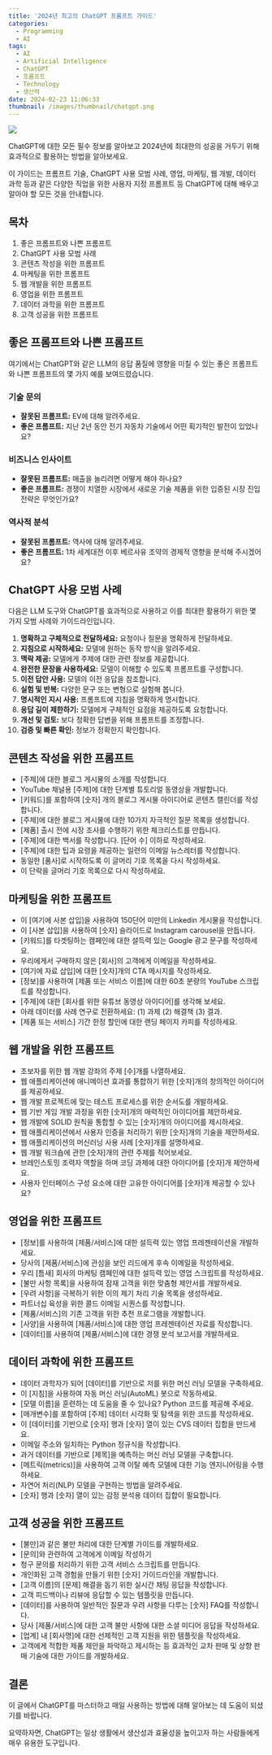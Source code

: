 ```yaml
---
title: '2024년 최고의 ChatGPT 프롬프트 가이드'
categories:
  - Programming
  - AI
tags:
  - AI
  - Artificial Intelligence
  - ChatGPT
  - 프롬프트
  - Technology
  - 생산력
date: 2024-02-23 11:06:33
thumbnail: /images/thumbnail/chatgpt.png
---
```


![](/images/header/chatgpt-13.png)

ChatGPT에 대한 모든 필수 정보를 알아보고 2024년에 최대한의 성공을 거두기 위해 효과적으로 활용하는 방법을 알아보세요.

이 가이드는 프롬프트 기술, ChatGPT 사용 모범 사례, 영업, 마케팅, 웹 개발, 데이터 과학 등과 같은 다양한 직업을 위한 사용자 지정 프롬프트 등 ChatGPT에 대해 배우고 알아야 할 모든 것을 안내합니다.

## 목차

1. 좋은 프롬프트와 나쁜 프롬프트
2. ChatGPT 사용 모범 사례
3. 콘텐츠 작성을 위한 프롬프트
4. 마케팅을 위한 프롬프트
5. 웹 개발을 위한 프롬프트
6. 영업을 위한 프롬프트
7. 데이터 과학을 위한 프롬프트
8. 고객 성공을 위한 프롬프트

## 좋은 프롬프트와 나쁜 프롬프트

여기에서는 ChatGPT와 같은 LLM의 응답 품질에 영향을 미칠 수 있는 좋은 프롬프트와 나쁜 프롬프트의 몇 가지 예를 보여드렸습니다.

### 기술 문의

- **잘못된 프롬프트:** EV에 대해 알려주세요.
- **좋은 프롬프트:** 지난 2년 동안 전기 자동차 기술에서 어떤 획기적인 발전이 있었나요?

### 비즈니스 인사이트

- **잘못된 프롬프트:** 매출을 늘리려면 어떻게 해야 하나요?
- **좋은 프롬프트:** 경쟁이 치열한 시장에서 새로운 기술 제품을 위한 입증된 시장 진입 전략은 무엇인가요?

### 역사적 분석

- **잘못된 프롬프트:** 역사에 대해 알려주세요.
- **좋은 프롬프트:** 1차 세계대전 이후 베르사유 조약의 경제적 영향을 분석해 주시겠어요?

## ChatGPT 사용 모범 사례

다음은 LLM 도구와 ChatGPT를 효과적으로 사용하고 이를 최대한 활용하기 위한 몇 가지 모범 사례와 가이드라인입니다.

1. **명확하고 구체적으로 전달하세요:** 요청이나 질문을 명확하게 전달하세요.
2. **지침으로 시작하세요:** 모델에 원하는 동작 방식을 알려주세요.
3. **맥락 제공:** 모델에게 주제에 대한 관련 정보를 제공합니다.
4. **완전한 문장을 사용하세요:** 모델이 이해할 수 있도록 프롬프트를 구성합니다.
5. **이전 답안 사용:** 모델의 이전 응답을 참조합니다.
6. **실험 및 반복:** 다양한 문구 또는 변형으로 실험해 봅니다.
7. **명시적인 지시 사용:** 프롬프트에 지침을 명확하게 명시합니다.
8. **응답 길이 제한하기:** 모델에게 구체적인 요점을 제공하도록 요청합니다.
9. **개선 및 검토:** 보다 정확한 답변을 위해 프롬프트를 조정합니다.
10. **검증 및 빠른 확인:** 정보가 정확한지 확인합니다.

## 콘텐츠 작성을 위한 프롬프트

- [주제]에 대한 블로그 게시물의 소개를 작성합니다.
- YouTube 채널용 [주제]에 대한 단계별 튜토리얼 동영상을 개발합니다.
- [키워드]를 포함하여 [숫자] 개의 블로그 게시물 아이디어로 콘텐츠 캘린더를 작성합니다.
- [주제]에 대한 블로그 게시물에 대한 10가지 자극적인 질문 목록을 생성합니다.
- [제품] 출시 전에 시장 조사를 수행하기 위한 체크리스트를 만듭니다.
- [주제]에 대한 백서를 작성합니다. [단어 수] 이하로 작성하세요.
- [주제]에 대한 팁과 요령을 제공하는 일련의 이메일 뉴스레터를 작성합니다.
- 동일한 [품사]로 시작하도록 이 글머리 기호 목록을 다시 작성하세요.
- 이 단락을 글머리 기호 목록으로 다시 작성하세요.

## 마케팅을 위한 프롬프트

- 이 [여기에 사본 삽입]을 사용하여 150단어 미만의 Linkedin 게시물을 작성합니다.
- 이 [사본 삽입]을 사용하여 [숫자] 슬라이드로 Instagram carousel을 만듭니다.
- [키워드]를 타겟팅하는 캠페인에 대한 설득력 있는 Google 광고 문구를 작성하세요.
- 우리에게서 구매하지 않은 [회사]의 고객에게 이메일을 작성하세요.
- [여기에 자료 삽입]에 대한 [숫자]개의 CTA 메시지를 작성하세요.
- [정보]를 사용하여 [제품 또는 서비스 이름]에 대한 60초 분량의 YouTube 스크립트를 작성합니다.
- [주제]에 대한 [회사를 위한 유튜브 동영상 아이디어]를 생각해 보세요.
- 아래 데이터를 사례 연구로 전환하세요: (1) 과제 (2) 해결책 (3) 결과.
- [제품 또는 서비스] 기간 한정 할인에 대한 랜딩 페이지 카피를 작성하세요.

## 웹 개발을 위한 프롬프트

- 초보자를 위한 웹 개발 강좌의 주제 [수]개를 나열하세요.
- 웹 애플리케이션에 애니메이션 효과를 통합하기 위한 [숫자]개의 창의적인 아이디어를 제공하세요.
- 웹 개발 프로젝트에 맞는 테스트 프로세스를 위한 순서도를 개발하세요.
- 웹 기반 게임 개발 과정을 위한 [숫자]개의 매력적인 아이디어를 제안하세요.
- 웹 개발에 SOLID 원칙을 통합할 수 있는 [숫자]개의 아이디어를 제시하세요.
- 웹 애플리케이션에서 사용자 인증을 처리하기 위한 [숫자]개의 기술을 제안하세요.
- 웹 애플리케이션의 머신러닝 사용 사례 [숫자]개를 설명하세요.
- 웹 개발 워크숍에 관한 [숫자]개의 관련 주제를 적어보세요.
- 브레인스토밍 조력자 역할을 하며 코딩 과제에 대한 아이디어를 [숫자]개 제안하세요.
- 사용자 인터페이스 구성 요소에 대한 고유한 아이디어를 [숫자]개 제공할 수 있나요?

## 영업을 위한 프롬프트

- [정보]를 사용하여 [제품/서비스]에 대한 설득력 있는 영업 프레젠테이션을 개발하세요.
- 당사의 [제품/서비스]에 관심을 보인 리드에게 후속 이메일을 작성하세요.
- 우리 [틈새] 회사의 마케팅 캠페인에 대한 설득력 있는 영업 스크립트를 작성하세요.
- [불만 사항 목록]을 사용하여 잠재 고객을 위한 맞춤형 제안서를 개발하세요.
- [우려 사항]을 극복하기 위한 이의 제기 처리 기술 목록을 생성하세요.
- 파트너십 육성을 위한 콜드 이메일 시퀀스를 작성합니다.
- [제품/서비스]의 기존 고객을 위한 추천 프로그램을 개발합니다.
- [사양]을 사용하여 [제품/서비스]에 대한 영업 프레젠테이션 자료를 작성합니다.
- [데이터]를 사용하여 [제품/서비스]에 대한 경쟁 분석 보고서를 개발하세요.

## 데이터 과학에 위한 프롬프트

- 데이터 과학자가 되어 [데이터]를 기반으로 저를 위한 머신 러닝 모델을 구축하세요.
- 이 [지침]을 사용하여 자동 머신 러닝(AutoML) 봇으로 작동하세요.
- [모델 이름]을 훈련하는 데 도움을 줄 수 있나요? Python 코드를 제공해 주세요.
- [매개변수]를 포함하여 [주제] 데이터 시각화 및 탐색을 위한 코드를 작성하세요.
- 이 [데이터]를 기반으로 [숫자] 행과 [숫자] 열이 있는 CVS 데이터 집합을 만드세요.
- 이메일 주소와 일치하는 Python 정규식을 작성합니다.
- 과거 데이터를 기반으로 [제목]을 예측하는 머신 러닝 모델을 구축합니다.
- [메트릭(metrics)]을 사용하여 고객 이탈 예측 모델에 대한 기능 엔지니어링을 수행하세요.
- 자연어 처리(NLP) 모델을 구현하는 방법을 알려주세요.
- [숫자] 행과 [숫자] 열이 있는 감정 분석용 데이터 집합이 필요합니다.

## 고객 성공을 위한 프롬프트

- [불만]과 같은 불만 처리에 대한 단계별 가이드를 개발하세요.
- [문의]와 관련하여 고객에게 이메일 작성하기
- 청구 문의를 처리하기 위한 고객 서비스 스크립트를 만듭니다.
- 개인화된 고객 경험을 만들기 위한 [숫자] 가이드라인을 개발합니다.
- [고객 이름]의 [문제] 해결을 돕기 위한 실시간 채팅 응답을 작성합니다.
- 고객 피드백이나 리뷰에 응답할 수 있는 템플릿을 만듭니다.
- [데이터]를 사용하여 일반적인 질문과 우려 사항을 다루는 [숫자] FAQ를 작성합니다.
- 당사 [제품/서비스]에 대한 고객 불만 사항에 대한 소셜 미디어 응답을 작성하세요.
- [업계] 내 [회사명]에 대한 선제적인 고객 지원을 위한 템플릿을 작성하세요.
- 고객에게 적합한 제품 제안을 파악하고 제시하는 등 효과적인 교차 판매 및 상향 판매 기술에 대한 가이드를 개발하세요.

## 결론

이 글에서 ChatGPT를 마스터하고 매일 사용하는 방법에 대해 알아보는 데 도움이 되셨기를 바랍니다.

요약하자면, ChatGPT는 일상 생활에서 생산성과 효율성을 높이고자 하는 사람들에게 매우 유용한 도구입니다.
